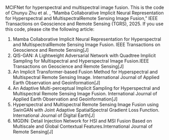 MCIFNet for hyperspectral and multispectral image fusion. 
This is the code of Chunyu Zhu et al. , “Mamba Collaborative Implicit Neural Representation for Hyperspectral and MultispectralRemote Sensing Image Fusion,” IEEE Transactions on Geoscience and Remote Sensing (TGRS), 2025.
If you use this code, please cite the following article:

1. Mamba Collaborative Implicit Neural Representation for Hyperspectral and MultispectralRemote Sensing Image Fusion. IEEE Transactions on Geoscience and Remote Sensing[J]
2. QIS-GAN: A Lightweight Adversarial Network with Quadtree Implicit Sampling for Multispectral and Hyperspectral Image Fusion.IEEE Transactions on Geoscience and Remote Sensing[J]
3. An Implicit Transformer-based Fusion Method for Hyperspectral and Multispectral Remote Sensing Image. International Journal of Applied Earth Observation and Geoinformation[J]
4. An Adaptive Multi-perceptual Implicit Sampling for Hyperspectral and Multispectral Remote Sensing Image Fusion. International Journal of Applied Earth Observation and Geoinformation[J]
5. Hyperspectral and Multispectral Remote Sensing Image Fusion using SwinGAN with Joint Adaptive SpatialSpectral Gradient Loss Function. International Journal of Digital Earth[J]
6. MGDIN: Detail Injection Network for HSI and MSI Fusion Based on Multiscale and Global Contextual Features.International Journal of Remote Sensing[J]
